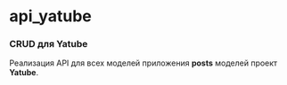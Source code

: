 # api_yatube

### CRUD для Yatube

Реализация API для всех моделей приложения **posts** моделей проект **Yatube**.
